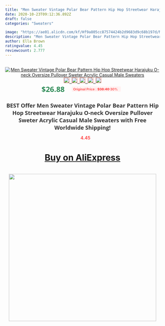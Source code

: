 ```yaml
---
title: "Men Sweater Vintage Polar Bear Pattern Hip Hop Streetwear Harajuku O-neck Oversize Pullover Sweter Acrylic Casual Male Sweaters"
date: 2020-10-23T09:12:36.892Z
draft: false
categories: "Sweaters"

image: "https://ae01.alicdn.com/kf/Hf9a805cc87574424b2d9683d9c68b197d/Men-Sweater-Vintage-Polar-Bear-Pattern-Hip-Hop-Streetwear-Harajuku-O-neck-Oversize-Pullover-Sweter-Acrylic.jpg"
description: "Men Sweater Vintage Polar Bear Pattern Hip Hop Streetwear Harajuku O-neck Oversize Pullover Sweter Acrylic Casual Male Sweaters"
author: Ella Brown
ratingvalue: 4.45
reviewcount: 2.777
---
```

<br>
<div style="text-align: center;">
<a href="https://s.click.aliexpress.com/e/_AFOfOH" target="_blank" rel="nofollow noopener noreferrer"><img alt="Men Sweater Vintage Polar Bear Pattern Hip Hop Streetwear Harajuku O-neck Oversize Pullover Sweter Acrylic Casual Male Sweaters" class="magnifier-image" src="https://ae01.alicdn.com/kf/Hf9a805cc87574424b2d9683d9c68b197d/Men-Sweater-Vintage-Polar-Bear-Pattern-Hip-Hop-Streetwear-Harajuku-O-neck-Oversize-Pullover-Sweter-Acrylic.jpg_640x640.jpg">
<br>
<img style="border:1px solid salmon" src="https://ae01.alicdn.com/kf/Hf9a805cc87574424b2d9683d9c68b197d/Men-Sweater-Vintage-Polar-Bear-Pattern-Hip-Hop-Streetwear-Harajuku-O-neck-Oversize-Pullover-Sweter-Acrylic.jpg_120x120.jpg">&nbsp;&nbsp;<img style="border:1px solid salmon" src="https://ae01.alicdn.com/kf/Hb5f44add4b514bdc8a7bd9dfde7e8968l/Men-Sweater-Vintage-Polar-Bear-Pattern-Hip-Hop-Streetwear-Harajuku-O-neck-Oversize-Pullover-Sweter-Acrylic.jpg_120x120.jpg">&nbsp;&nbsp;<img style="border:1px solid salmon" src="https://ae01.alicdn.com/kf/H73d19e45029a4bf7af9e3b0448346bbfH/Men-Sweater-Vintage-Polar-Bear-Pattern-Hip-Hop-Streetwear-Harajuku-O-neck-Oversize-Pullover-Sweter-Acrylic.jpg_120x120.jpg">&nbsp;&nbsp;<img style="border:1px solid salmon" src="https://ae01.alicdn.com/kf/H96c573bb309b47f48780231f3e2efc6am/Men-Sweater-Vintage-Polar-Bear-Pattern-Hip-Hop-Streetwear-Harajuku-O-neck-Oversize-Pullover-Sweter-Acrylic.jpg_120x120.jpg">&nbsp;&nbsp;<img style="border:1px solid salmon" src="https://ae01.alicdn.com/kf/H53f64a8fac614e43ab6b4c669f11953eI/Men-Sweater-Vintage-Polar-Bear-Pattern-Hip-Hop-Streetwear-Harajuku-O-neck-Oversize-Pullover-Sweter-Acrylic.jpg_120x120.jpg"></a></div><br0>
<div style="text-align: center;"><span style="background-color: white; border: 0px; box-sizing: border-box; color: seagreen; display: inline-block; font-family: &quot;open sans&quot; , &quot;arial&quot; , &quot;helvetica&quot; , sans-serif , &quot;heiti&quot;; font-size: 24px; font-stretch: inherit; font-weight: 700; line-height: inherit; margin: 0px 10px 0px 0px; padding: 0px; vertical-align: middle;">$26.88 </span>
<span style="background: rgb(255 , 241 , 241); border-radius: 3px; border: 0px; box-sizing: border-box; color: #ff4747; display: inline-block; font-family: inherit; font-size: 12px; font-stretch: inherit; font-style: inherit; font-variant: inherit; font-weight: 600; line-height: inherit; margin: 0px; padding: 2px 5px; transform: scale(0.9); vertical-align: middle;">Original Price : <b style="text-decoration: line-through;">$38.40 </b> 30%&nbsp;&nbsp;</span></div>
<h1 style="color: #333333; display: inline-block; font-family: &quot;open sans&quot; , &quot;arial&quot; , &quot;helvetica&quot; , sans-serif , &quot;heiti&quot;; font-size: 18px; font-stretch: inherit; font-weight: 700; text-align: center;">BEST Offer Men Sweater Vintage Polar Bear Pattern Hip Hop Streetwear Harajuku O-neck Oversize Pullover Sweter Acrylic Casual Male Sweaters with Free Worldwide Shipping!</h1>
<div style="color: #ff4747; text-align: center;">
<img src="https://4.bp.blogspot.com/-M0ZcTcb-5uY/XleCXlxnR4I/AAAAAAAAAEc/OrjgMkXV1oMQFaCRZj5HQwOCBcu3w1FegCPcBGAYYCw/s1600/star.png" style="height: 15px;">&nbsp;<b>4.45</b></div>
<div class="button_cont" align="center"><a class="buynow_a" href="https://s.click.aliexpress.com/e/_AFOfOH" target="_blank" rel="nofollow noopener noreferrer"><H1>Buy on AliExpress</H1></a></div><br>
<div class="separator" style="clear: both; text-align: center;">
<img src="https://lh3.googleusercontent.com/-pTy5HemUv9M/XlePHvY0dAI/AAAAAAAAAE4/0nX5iRUoIWY8eMW9Dpxeirr157OZliDIgCLcBGAsYHQ/s1600/badge.gif" width="480">
</div>
